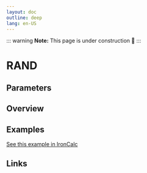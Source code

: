 ```yaml
---
layout: doc
outline: deep
lang: en-US
---
```


::: warning
**Note:** This page is under construction 🚧
:::

# RAND

## Parameters

## Overview

## Examples

[See this example in IronCalc](https://app.ironcalc.com/?filename=rand)

## Links